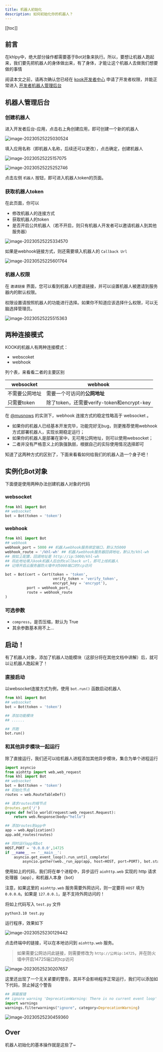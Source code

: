 ```yaml
---
title: 机器人初始化
description: 如何初始化你的机器人？
---
```


[[toc]]

## 前言

在khlpy中，绝大部分操作都需要基于Bot对象来执行。所以，要想让机器人跑起来，我们要先把机器人的身体做出来，有了身体，才能让这个机器人去做我们想要做的事情

阅读本文之前，请再次确认您已经在 [kook开发者中心](https://developer.kookapp.cn/) 申请了开发者权限，并能正常进入 [开发者机器人管理后台](https://developer.kookapp.cn/bot/)

## 机器人管理后台

### 创建机器人

进入开发者后台-应用，点击右上角创建应用，即可创建一个新的机器人

![image-20230525225030524](./img/image-20230525225030524.png)

填入应用名称（即机器人名称，后续还可以更改），点击确定，创建机器人

![image-20230525225157075](./img/image-20230525225157075.png)

![image-20230525225252746](./img/image-20230525225252746.png)

点击左侧 `机器人` 按钮，即可进入机器人token的页面。

### 获取机器人token

在此页面，你可以

* 修改机器人的连接方式
* 获取机器人的token
* 是否开启公共机器人（若不开启，则只有机器人开发者可以邀请机器人到其他服务器）

![image-20230525225334570](./img/image-20230525225334570.png)

如果是webhook链接方式，则还需要填入机器人的 `Callback Url`

![image-20230525225601764](./img/image-20230525225601764.png)

### 机器人权限

在 `邀请链接` 界面，您可以看到机器人的邀请链接，并可以设置机器人被邀请到服务器内的默认权限。

权限设置请按照机器人的功能进行选择。如果你不知道应该选择什么权限，可以无脑选择管理员。

![image-20230525225515363](./img/image-20230525225515363.png)

## 两种连接模式

KOOK的机器人有两种连接模式：

* webscoket
* webhook

列个表，来看看二者的主要区别

| websocket      | webhook                                    |
| -------------- | ------------------------------------------ |
| 不需要公网地址 | 需要一个可访问的**公网地址**               |
| 只需要token    | 除了token，还需要verify-token和encrypt-key |

在 [@musnows](https://github.com/musnows/) 的实测下，webhook 连接方式的稳定性略高于 websocket 。

* 如果你的机器人已经基本开发完毕，功能完好无bug，则更推荐使用webhook方式部署机器人，实现长期稳定运行；
* 如果你的机器人是部署在家中，无可用公网地址，则可以使用websocket；
* 二者并没有严格意义上的孰强孰弱，根据自己的实际使用情况选择即可

知道了这两种方式的区别了，下面来看看如何给我们的机器人造一个身子吧！

## 实例化Bot对象

下面便是使用两种办法创建机器人对象的代码

### websocket

~~~python
from khl import Bot
## websocket
bot = Bot(token = 'token') 
~~~

### webhook

~~~python
from khl import Bot
## webhook
webhook_port = 5000 ## 机器人webhook服务绑定端口，默认为5000
webhook_route = '/khl-wh' ## 机器人webhook服务器回调地址，默认为/khl-wh
## 按如上配置，回调地址是 http://ip:5000/khl-wh
## 将此地址填入kook机器人后台的callback url，即可上线机器人
## 记得开启云服务器防火墙中对5000端口的tcp访问

bot = Bot(cert = Cert(token = 'token',
                      verify_token = 'verify_token',
                      encrypt_key = 'encrypt'),
          port = webhook_port,
          route = webhook_route
)
~~~

### 可选参数

* `compress`，是否压缩，默认为 True
* 其余参数基本用不上...

## 启动！

有了机器人对象，添加了机器人功能模块（这部分将在其他文档中讲解）后，就可以让机器人跑起来了！

### 直接启动

以websocket连接方式为例，使用 `bot.run()` 函数启动机器人

~~~python
from khl import Bot
## websocket
bot = Bot(token = 'token') 

## 添加功能模块
## ......

## 开跑
bot.run() 
~~~

### 和其他异步模块一起运行

除了直接运行，我们还可以给机器人进程添加其他异步模块，集合为单个进程运行

~~~python
import asyncio
from aiohttp import web,web_request
from khl import Bot
## websocket
bot = Bot(token = 'token') 
## 初始化节点
routes = web.RouteTableDef()

## 请求routes的根节点
@routes.get('/')
async def hello_world(request:web_request.Request):
    return web.Response(body="hello")

## 添加routes到app中
app = web.Application()
app.add_routes(routes)

## 同时运行app和bot
HOST,PORT = '0.0.0.0',14725
if __name__ == '__main__':
    asyncio.get_event_loop().run_until_complete(
        asyncio.gather(web._run_app(app, host=HOST, port=PORT), bot.start()))
~~~

使用如上的代码，我们将在单个进程中，异步运行 `aiohttp.web` 实现的 http 请求处理器（app），和机器人本身（bot）

注意，如果这里的 `aiohttp.web` 服务需要外网访问，则一定要将 `HOST` 填为 `0.0.0.0`。如果是 `127.0.0.1`，是不支持外网访问的！

将如上代码写入 `test.py` 文件

~~~
python3.10 test.py 
~~~

运行程序，效果如下

![image-20230525230129442](./img/image-20230525230129442.png)

点击终端中的链接，可以在本地访问到 `aiohttp.web` 服务。

> 如果需要公网访问此链接，则需要修改为 `http://公网ip:14725`，并在防火墙中开启14725端口的tcp访问

![image-20230525230207657](./img/image-20230525230207657.png)

这里还出现了一个无关紧要的警告，其并不会影响程序正常运行，我们可以添加如下代码，禁止掉这个警告

~~~python
## 屏蔽报错
## ignore warning 'DeprecationWarning: There is no current event loop'
import warnings
warnings.filterwarnings("ignore", category=DeprecationWarning)
~~~

![image-20230525230459360](./img/image-20230525230459360.png)

## Over

机器人初始化的基本操作就是这些了~